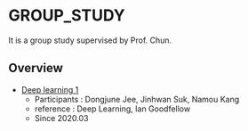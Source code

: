 # GROUP_STUDY
It is a group study supervised by Prof. Chun.

## Overview
- [Deep learning 1](https://github.com/chunhyonho/GROUP_STUDY/tree/master/Deep_Learning1)
  - Participants : Dongjune Jee, Jinhwan Suk, Namou Kang
  - reference : Deep Learning, Ian Goodfellow
  - Since 2020.03 
